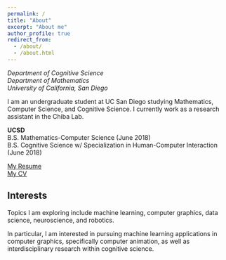 ```yaml
---
permalink: /
title: "About"
excerpt: "About me"
author_profile: true
redirect_from: 
  - /about/
  - /about.html
---
```

<i>Department of Cognitive Science  
Department of Mathematics  
University of California, San Diego</i>
    
I am an undergraduate student at UC San Diego studying Mathematics, Computer Science, and Cognitive Science. I currently work as a research assistant in the Chiba Lab. 

<b>UCSD</b>  
B.S. Mathematics-Computer Science (June 2018)  
B.S. Cognitive Science w/ Specialization in Human-Computer Interaction (June 2018)  

<span style="color:blue">[My Resume](http://www.andythai.xyz/files/resume.pdf)</span>  
<span style="color:blue">[My CV](http://www.andythai.xyz/files/cv.pdf)</span>  


Interests
------
Topics I am exploring include machine learning, computer graphics, data science, neuroscience, and robotics.   
  
In particular, I am interested in pursuing machine learning applications in computer graphics, specifically computer animation, as well as  interdisciplinary research within cognitive science.
